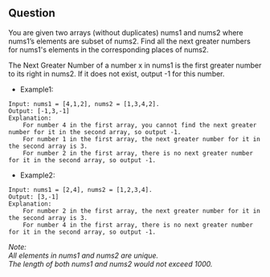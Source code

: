 ## Question   
You are given two arrays (without duplicates) nums1 and nums2 where nums1’s elements are subset of nums2. Find all the next greater numbers for nums1's elements in the corresponding places of nums2.   

The Next Greater Number of a number x in nums1 is the first greater number to its right in nums2. If it does not exist, output -1 for this number.      

- Example1:
```
Input: nums1 = [4,1,2], nums2 = [1,3,4,2].
Output: [-1,3,-1]
Explanation:
    For number 4 in the first array, you cannot find the next greater number for it in the second array, so output -1.
    For number 1 in the first array, the next greater number for it in the second array is 3.
    For number 2 in the first array, there is no next greater number for it in the second array, so output -1.
```
- Example2:
```
Input: nums1 = [2,4], nums2 = [1,2,3,4].
Output: [3,-1]
Explanation:
    For number 2 in the first array, the next greater number for it in the second array is 3.
    For number 4 in the first array, there is no next greater number for it in the second array, so output -1.
```

*Note:   
All elements in nums1 and nums2 are unique.   
The length of both nums1 and nums2 would not exceed 1000.*
